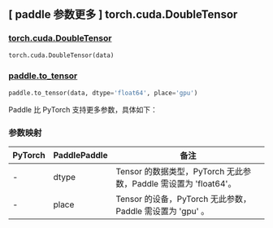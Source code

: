 ## [ paddle 参数更多 ] torch.cuda.DoubleTensor

### [torch.cuda.DoubleTensor](https://pytorch.org/docs/stable/tensors.html)

```python
torch.cuda.DoubleTensor(data)
```

### [paddle.to_tensor](https://www.paddlepaddle.org.cn/documentation/docs/zh/develop/api/paddle/to_tensor_cn.html#to-tensor)

```python
paddle.to_tensor(data, dtype='float64', place='gpu')
```

Paddle 比 PyTorch 支持更多参数，具体如下：

### 参数映射

| PyTorch | PaddlePaddle | 备注                                                        |
| ------- | ------------ | ----------------------------------------------------------- |
| -       | dtype        | Tensor 的数据类型，PyTorch 无此参数，Paddle 需设置为 'float64'。   |
| -       | place        | Tensor 的设备，PyTorch 无此参数，Paddle 需设置为 'gpu' 。         |
